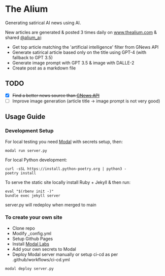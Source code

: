 # The Alium
Generating satirical AI news using AI.

New articles are generated & posted 3 times daily on www.thealium.com & shared [@alium_ai](https://twitter.com/alium_ai):
- Get top article matching the 'artificial intelligence' filter from GNews API
- Generate satirical article based only on the title using GPT-4 (with fallback to GPT 3.5)
- Generate image prompt with GPT 3.5 & image with DALLE-2
- Create post as a markdown file

## TODO
- [x] ~~Find a better news source than [GNews API](https://gnews.io/)~~
- [ ] Improve image generation (article title -> image prompt is not very good)

## Usage Guide
### Development Setup
For local testing you need [Modal](https://modal.com/) with secrets setup, then:
```
modal run server.py
```
For local Python development:
```
curl -sSL https://install.python-poetry.org | python3 -
poetry install
```
To serve the static site locally install Ruby + Jekyll & then run:
```
eval "$(rbenv init -)"
bundle exec jekyll server
```
server.py will redeploy when merged to main
### To create your own site
- Clone repo
- Modify _config.yml
- Setup Github Pages
- Install [Modal Labs](https://modal.com/docs/guide)
- Add your own secrets to Modal
- Deploy Modal server manually or setup ci-cd as per .github/workflows/ci-cd.yml
```
modal deploy server.py
```
